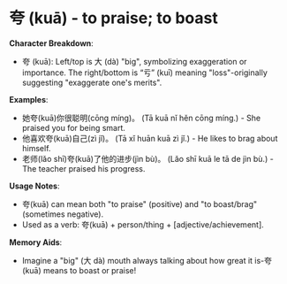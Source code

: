 # **夸 (kuā) - to praise; to boast**

**Character Breakdown**:  
- 夸 (kuā): Left/top is 大 (dà) "big", symbolizing exaggeration or importance. The right/bottom is “亏” (kuī) meaning "loss"-originally suggesting "exaggerate one's merits".

**Examples**:  
- 她夸(kuā)你很聪明(cōng míng)。 (Tā kuā nǐ hěn cōng míng.) - She praised you for being smart.  
- 他喜欢夸(kuā)自己(zì jǐ)。 (Tā xǐ huān kuā zì jǐ.) - He likes to brag about himself.  
- 老师(lǎo shī)夸(kuā)了他的进步(jìn bù)。 (Lǎo shī kuā le tā de jìn bù.) - The teacher praised his progress.

**Usage Notes**:  
- 夸(kuā) can mean both "to praise" (positive) and "to boast/brag" (sometimes negative).  
- Used as a verb: 夸(kuā) + person/thing + [adjective/achievement].

**Memory Aids**:  
- Imagine a "big" (大 dà) mouth always talking about how great it is-夸(kuā) means to boast or praise!